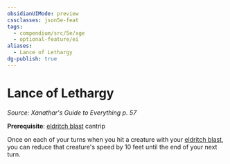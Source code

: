 ```yaml
---
obsidianUIMode: preview
cssclasses: json5e-feat
tags:
  - compendium/src/5e/xge
  - optional-feature/ei
aliases:
  - Lance of Lethargy
dg-publish: true
---
```

# Lance of Lethargy
*Source: Xanathar's Guide to Everything p. 57*  

**Prerequisite**: [eldritch blast](/Admin/CLI/spells/eldritch-blast.md) cantrip

Once on each of your turns when you hit a creature with your [eldritch blast](/Admin/CLI/spells/eldritch-blast.md), you can reduce that creature's speed by 10 feet until the end of your next turn.